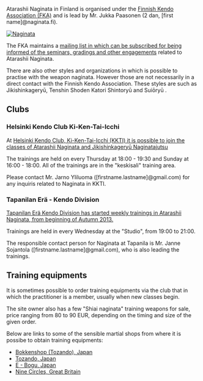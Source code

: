 Atarashii Naginata in Finland is organised under the [Finnish Kendo
Association (FKA)](http://fka.fi/ "FKA - Finnish Kendo Association") and is 
lead by Mr. Jukka Paasonen (2 dan, [first name]@naginata.fi).

[![Naginata](http://farm4.staticflickr.com/3560/3516387044_7fb505ca33_m.jpg)](http://flickr.com/photos/8014296@N04/3516387044 "Naginata / Gitta Wilén")

The FKA maintains a [mailing list in which can be subscribed for being 
informed of the seminars, gradings and other 
engagements](http://fka.fi/mailman/listinfo/naginata_tiedotus_fka.fi "Naginata_tiedotus@fka.fi")
related to Atarashii Naginata.

There are also other styles and organizations in which is possible to
practise with the weapon naginata. However those are not necessarily in a
direct contact with the Finnish Kendo Association. These styles are such as
Jikishinkageryū, Tenshin Shoden Katori Shintoryū and Suiōryū .


## Clubs

### Helsinki Kendo Club Ki-Ken-Tai-Icchi

At [Helsinki Kendo Club, Ki-Ken-Tai-Icchi (KKTI) it is possible to join the classes
of Atarashii Naginata and Jikishinkageryū 
Naginatajutsu](http://kendohelsinki.org "Ki-Ken-Tai-Icchi, Helsinki Kendo Club, Olympic Stadium")

The trainings are held on every Thursday at 18:00 - 19:30 and Sunday at
16:00 - 18:00. All of the trainings are in the "keskisali" training area.

Please contact Mr. Jarno Yliluoma ([firstname.lastname]@gmail.com) for any 
inquiris related to Naginata in KKTI.

### Tapanilan Erä - Kendo Division

[Tapanilan Erä Kendo Division has started weekly trainings in Atarashii Naginata,
from beginning of Autumn 2013.](http://www.tapanila-kendo.org/ "Tapanilan Erä - Kendo Division")

Trainings are held in every Wednesday at the "Studio", from 19:00 to 21:00.

The responsible contact person for Naginata at Tapanila is Mr. Janne
Sojantola ([firstname.lastname]@gmail.com), who is also leading the trainings.


## Training equipments

It is sometimes possible to order training equipments via the club that in
which the practitioner is a member, usually when new classes begin.

The site owner also has a few "Shiai naginata" training weapons for sale,
price ranging from 80 to 90 EUR, depending on the timing and size of the given order.

Below are links to some of the sensible martial shops from where it is possibe
to obtain training equipments:

-   [Bokkenshop (Tozando), Japan](http://www.bokkenshop.com/ "Bokkenshop")
-   [Tozando, Japan](http://www.tozandoshop.com/ "Tozando")
-   [E - Bogu, Japan](http://www.e-bogu.jp/ "E- Bogu Japan")
-   [Nine Circles, Great Britain](http://www.ninecircles.co.uk/ "Nine Circles")
